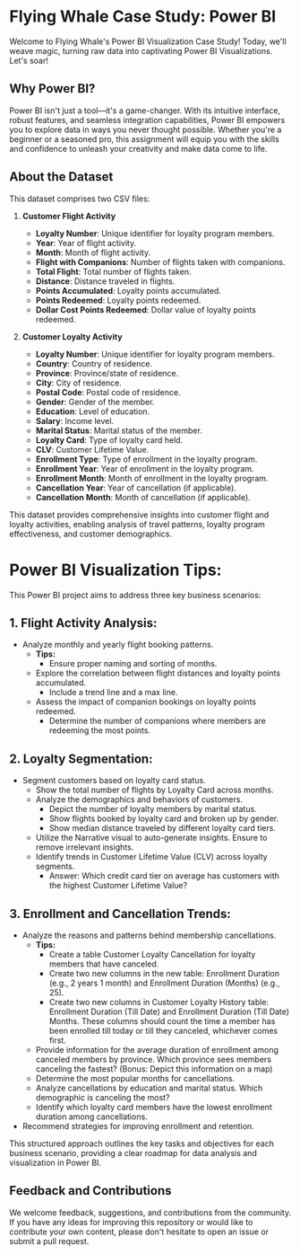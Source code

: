 # Flying Whale Case Study: Power BI

Welcome to Flying Whale's Power BI Visualization Case Study! Today, we'll weave magic, turning raw data into captivating Power BI Visualizations. Let's soar!


## Why Power BI?
Power BI isn't just a tool—it's a game-changer. With its intuitive interface, robust features, and seamless integration capabilities, Power BI empowers you to explore data in ways you never thought possible. Whether you're a beginner or a seasoned pro, this assignment will equip you with the skills and confidence to unleash your creativity and make data come to life.

## About the Dataset

This dataset comprises two CSV files:

1. **Customer Flight Activity**
   - **Loyalty Number**: Unique identifier for loyalty program members.
   - **Year**: Year of flight activity.
   - **Month**: Month of flight activity.
   - **Flight with Companions**: Number of flights taken with companions.
   - **Total Flight**: Total number of flights taken.
   - **Distance**: Distance traveled in flights.
   - **Points Accumulated**: Loyalty points accumulated.
   - **Points Redeemed**: Loyalty points redeemed.
   - **Dollar Cost Points Redeemed**: Dollar value of loyalty points redeemed.

2. **Customer Loyalty Activity**
   - **Loyalty Number**: Unique identifier for loyalty program members.
   - **Country**: Country of residence.
   - **Province**: Province/state of residence.
   - **City**: City of residence.
   - **Postal Code**: Postal code of residence.
   - **Gender**: Gender of the member.
   - **Education**: Level of education.
   - **Salary**: Income level.
   - **Marital Status**: Marital status of the member.
   - **Loyalty Card**: Type of loyalty card held.
   - **CLV**: Customer Lifetime Value.
   - **Enrollment Type**: Type of enrollment in the loyalty program.
   - **Enrollment Year**: Year of enrollment in the loyalty program.
   - **Enrollment Month**: Month of enrollment in the loyalty program.
   - **Cancellation Year**: Year of cancellation (if applicable).
   - **Cancellation Month**: Month of cancellation (if applicable).

This dataset provides comprehensive insights into customer flight and loyalty activities, enabling analysis of travel patterns, loyalty program effectiveness, and customer demographics.

# Power BI Visualization Tips:

This Power BI project aims to address three key business scenarios:

## 1. Flight Activity Analysis:

- Analyze monthly and yearly flight booking patterns.
  - **Tips:**
    - Ensure proper naming and sorting of months.
  - Explore the correlation between flight distances and loyalty points accumulated.
    - Include a trend line and a max line.
  - Assess the impact of companion bookings on loyalty points redeemed.
    - Determine the number of companions where members are redeeming the most points.

## 2. Loyalty Segmentation:

- Segment customers based on loyalty card status.
  - Show the total number of flights by Loyalty Card across months.
  - Analyze the demographics and behaviors of customers.
    - Depict the number of loyalty members by marital status.
    - Show flights booked by loyalty card and broken up by gender.
    - Show median distance traveled by different loyalty card tiers.
  - Utilize the Narrative visual to auto-generate insights. Ensure to remove irrelevant insights.
  - Identify trends in Customer Lifetime Value (CLV) across loyalty segments.
    - Answer: Which credit card tier on average has customers with the highest Customer Lifetime Value?

## 3. Enrollment and Cancellation Trends:

- Analyze the reasons and patterns behind membership cancellations.
  - **Tips:**
    - Create a table Customer Loyalty Cancellation for loyalty members that have canceled.
    - Create two new columns in the new table: Enrollment Duration (e.g., 2 years 1 month) and Enrollment Duration (Months) (e.g., 25).
    - Create two new columns in Customer Loyalty History table: Enrollment Duration (Till Date) and Enrollment Duration (Till Date) Months. These columns should count the time a member has been enrolled till today or till they canceled, whichever comes first.
  - Provide information for the average duration of enrollment among canceled members by province. Which province sees members canceling the fastest? (Bonus: Depict this information on a map)
  - Determine the most popular months for cancellations.
  - Analyze cancellations by education and marital status. Which demographic is canceling the most?
  - Identify which loyalty card members have the lowest enrollment duration among cancellations.
- Recommend strategies for improving enrollment and retention.

This structured approach outlines the key tasks and objectives for each business scenario, providing a clear roadmap for data analysis and visualization in Power BI.

## Feedback and Contributions
We welcome feedback, suggestions, and contributions from the community. If you have any ideas for improving this repository or would like to contribute your own content, please don't hesitate to open an issue or submit a pull request.
